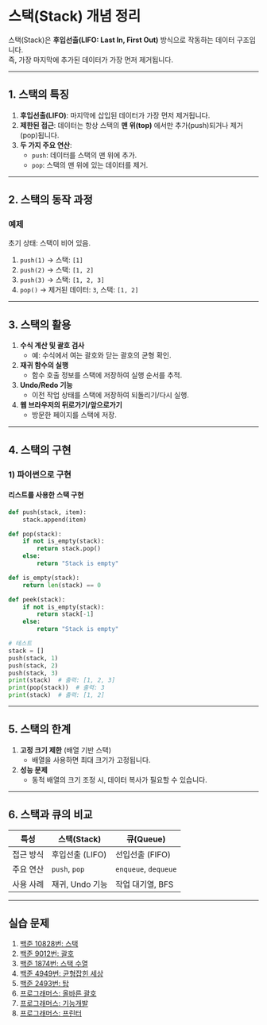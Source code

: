# 스택(Stack) 개념 정리

스택(Stack)은 **후입선출(LIFO: Last In, First Out)** 방식으로 작동하는 데이터 구조입니다.  
즉, 가장 마지막에 추가된 데이터가 가장 먼저 제거됩니다.

---

## 1. 스택의 특징

1. **후입선출(LIFO)**: 마지막에 삽입된 데이터가 가장 먼저 제거됩니다.
2. **제한된 접근**: 데이터는 항상 스택의 **맨 위(top)** 에서만 추가(push)되거나 제거(pop)됩니다.
3. **두 가지 주요 연산**:
   - `push`: 데이터를 스택의 맨 위에 추가.
   - `pop`: 스택의 맨 위에 있는 데이터를 제거.

---

## 2. 스택의 동작 과정

### 예제
초기 상태: 스택이 비어 있음.

1. `push(1)` → 스택: `[1]`
2. `push(2)` → 스택: `[1, 2]`
3. `push(3)` → 스택: `[1, 2, 3]`
4. `pop()` → 제거된 데이터: `3`, 스택: `[1, 2]`

---

## 3. 스택의 활용

1. **수식 계산 및 괄호 검사**
   - 예: 수식에서 여는 괄호와 닫는 괄호의 균형 확인.
2. **재귀 함수의 실행**
   - 함수 호출 정보를 스택에 저장하여 실행 순서를 추적.
3. **Undo/Redo 기능**
   - 이전 작업 상태를 스택에 저장하여 되돌리기/다시 실행.
4. **웹 브라우저의 뒤로가기/앞으로가기**
   - 방문한 페이지를 스택에 저장.

---

## 4. 스택의 구현

### 1) **파이썬으로 구현**

#### 리스트를 사용한 스택 구현
```python
def push(stack, item):
    stack.append(item)

def pop(stack):
    if not is_empty(stack):
        return stack.pop()
    else:
        return "Stack is empty"

def is_empty(stack):
    return len(stack) == 0

def peek(stack):
    if not is_empty(stack):
        return stack[-1]
    else:
        return "Stack is empty"

# 테스트
stack = []
push(stack, 1)
push(stack, 2)
push(stack, 3)
print(stack)  # 출력: [1, 2, 3]
print(pop(stack))  # 출력: 3
print(stack)  # 출력: [1, 2]
```

---

## 5. 스택의 한계

1. **고정 크기 제한** (배열 기반 스택)
   - 배열을 사용하면 최대 크기가 고정됩니다.
2. **성능 문제**
   - 동적 배열의 크기 조정 시, 데이터 복사가 필요할 수 있습니다.

---

## 6. 스택과 큐의 비교

| 특성        | 스택(Stack)          | 큐(Queue)            |
|-------------|----------------------|---------------------|
| 접근 방식   | 후입선출 (LIFO)      | 선입선출 (FIFO)      |
| 주요 연산   | `push`, `pop`        | `enqueue`, `dequeue` |
| 사용 사례   | 재귀, Undo 기능      | 작업 대기열, BFS     |

---

## 실습 문제

1. [백준 10828번: 스택](https://www.acmicpc.net/problem/10828)
2. [백준 9012번: 괄호](https://www.acmicpc.net/problem/9012)
3. [백준 1874번: 스택 수열](https://www.acmicpc.net/problem/1874)
4. [백준 4949번: 균형잡힌 세상](https://www.acmicpc.net/problem/4949)
5. [백준 2493번: 탑](https://www.acmicpc.net/problem/2493)
6. [프로그래머스: 올바른 괄호](https://school.programmers.co.kr/learn/courses/30/lessons/12909)
7. [프로그래머스: 기능개발](https://school.programmers.co.kr/learn/courses/30/lessons/42586)
8. [프로그래머스: 프린터](https://school.programmers.co.kr/learn/courses/30/lessons/42587)
